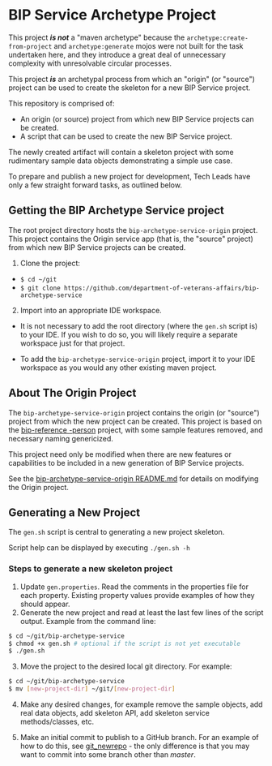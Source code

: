 # BIP Service Archetype Project

This project **_is not_** a "maven archetype" because the `archetype:create-from-project` and `archetype:generate` mojos were not built for the task undertaken here, and they introduce a great deal of unnecessary complexity with unresolvable circular processes.

This project **_is_** an archetypal process from which an "origin" (or "source") project can be used to create the skeleton for a new BIP Service project.

This repository is comprised of:

- An origin (or source) project from which new BIP Service projects can be created.
- A script that can be used to create the new BIP Service project.

The newly created artifact will contain a skeleton project with some rudimentary sample data objects demonstrating a simple use case.

To prepare and publish a new project for development, Tech Leads have only a few straight forward tasks, as outlined below.

## Getting the BIP Archetype Service project

The root project directory hosts the `bip-archetype-service-origin` project. This project contains the Origin service app (that is, the "source" project) from which new BIP Service projects can be created.

1. Clone the project:

  - `$ cd ~/git`
  - `$ git clone https://github.com/department-of-veterans-affairs/bip-archetype-service`

2. Import into an appropriate IDE workspace.

  - It is not necessary to add the root directory (where the `gen.sh` script is) to your IDE. If you wish to do so, you will likely require a separate workspace just for that project.

  - To add the `bip-archetype-service-origin` project, import it to your IDE workspace as you would any other existing maven project.

## About The Origin Project

The `bip-archetype-service-origin` project contains the origin (or "source") project from which the new project can be created. This project is based on the [bip-reference -person](https://github.com/department-of-veterans-affairs/bip-reference-person) project, with some sample features removed, and necessary naming genericized.

This project need only be modified when there are new features or capabilities to be included in a new generation of BIP Service projects.

See the [bip-archetype-service-origin README.md](./bip-archetype-service-origin/README.md) for details on modifying the Origin project.

## Generating a New Project

The `gen.sh` script is central to generating a new project skeleton.

Script help can be displayed by executing `./gen.sh -h`

### Steps to generate a new skeleton project

1. Update `gen.properties`. Read the comments in the properties file for each property. Existing property values provide examples of how they should appear.
2. Generate the new project and read at least the last few lines of the script output. Example from the command line:

  ```bash
  $ cd ~/git/bip-archetype-service
  $ chmod +x gen.sh # optional if the script is not yet executable
  $ ./gen.sh
  ```

3. Move the project to the desired local git directory. For example:

  ```bash
  $ cd ~/git/bip-archetype-service
  $ mv [new-project-dir] ~/git/[new-project-dir]
  ```

4. Make any desired changes, for example remove the sample objects, add real data objects, add skeleton API, add skeleton service methods/classes, etc.

5. Make an initial commit to publish to a GitHub branch. For an example of how to do this, see [git_newrepo](https://gist.github.com/c0ldlimit/4089101) - the only difference is that you may want to commit into some branch other than _master_.
